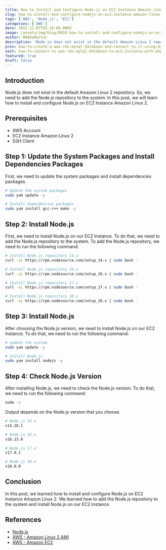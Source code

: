 ```yaml
---
title: How to Install and Configure Node.js on EC2 Instance Amazon Linux 2
slug: how-to-install-and-configure-nodejs-on-ec2-instance-amazon-linux-2
tags: ['AWS', 'Node.js', 'EC2']
categories: ['AWS']
date: 2022-11-07T03:18:00.000Z
image: /assets/img/blog/0018-how-to-install-and-configure-nodejs-on-ec2-instance-amazon-linux-2/how-to-install-and-configure-nodejs-on-ec2-instance-amazon-linux-2.png
author: MKAbuMattar
description: 'Node.js does not exist in the default Amazon Linux 2 repository. So, we need to add the Node.js repository to the system. In this post, we will learn how to install and configure Node.js on EC2 Instance Amazon Linux 2.'
prev: how-to-create-a-aws-rds-mysql-database-and-connect-to-it-using-mysql-workbench
next: how-to-connect-to-aws-rds-mysql-database-to-ec2-instance-with-php-by-using-pdo
featured: true
draft: false
---
```


## Introduction

Node.js does not exist in the default Amazon Linux 2 repository. So, we need to add the Node.js repository to the system. In this post, we will learn how to install and configure Node.js on EC2 Instance Amazon Linux 2.

## Prerequisites

- AWS Account
- EC2 Instance Amazon Linux 2
- SSH Client

## Step 1: Update the System Packages and Install Dependencies Packages

First, we need to update the system packages and install dependencies packages.

```bash
# Update the system packages
sudo yum update -y

# Install dependencies packages
sudo yum install gcc-c++ make -y
```

## Step 2: Install Node.js

First, we need to install Node.js on our EC2 Instance. To do that, we need to add the Node.js repository to the system. To add the Node.js repository, we need to run the following command:

```bash
# Install Node.js repository 14.x
curl -sL https://rpm.nodesource.com/setup_14.x | sudo bash -

# Install Node.js repository 16.x
curl -sL https://rpm.nodesource.com/setup_16.x | sudo bash -

# Install Node.js repository 17.x
curl -sL https://rpm.nodesource.com/setup_17.x | sudo bash -

# Install Node.js repository 18.x
curl -sL https://rpm.nodesource.com/setup_18.x | sudo bash -
```

## Step 3: Install Node.js

After choosing the Node.js version, we need to install Node.js on our EC2 Instance. To do that, we need to run the following command:

```bash
# update the system
sudo yum update -y

# Install Node.js
sudo yum install nodejs -y
```

## Step 4: Check Node.js Version

After installing Node.js, we need to check the Node.js version. To do that, we need to run the following command:

```bash
node -v
```

Output depends on the Node.js version that you choose.

```bash
# Node.js 14.x
v14.18.1

# Node.js 16.x
v16.13.0

# Node.js 17.x
v17.0.1

# Node.js 18.x
v18.0.0
```

## Conclusion

In this post, we learned how to install and configure Node.js on EC2 Instance Amazon Linux 2. We learned how to add the Node.js repository to the system and install Node.js on our EC2 Instance.

## References

- [Node.js](https://nodejs.org/en/)
- [AWS - Amazon Linux 2 AMI](https://aws.amazon.com/amazon-linux-2/)
- [AWS - Amazon EC2](https://aws.amazon.com/ec2/)

